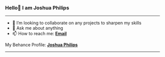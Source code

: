 ### Hello👋 I am Joshua Philips
<hr></hr>

- 👯 I’m looking to collaborate on any projects to sharpen my skills
- 💬 Ask me about anything
- 📫 How to reach me: [**Email**][email]

My Behance Profile: [**Joshua Philips**][behance]
<hr></hr>

[email]: mailto:philipsjoshua96@gmail.com
[behance]: https://www.behance.net/joshuaphilips
